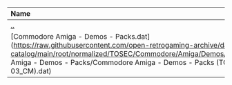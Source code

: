|Name|Size|
|:---|---:|
|[..](../index.html)|DIR|
|[Commodore Amiga - Demos - Packs.dat](https://raw.githubusercontent.com/open-retrogaming-archive/dat-catalog/main/root/normalized/TOSEC/Commodore/Amiga/Demos/Packs/Commodore Amiga - Demos - Packs/Commodore Amiga - Demos - Packs (TOSEC-v2022-12-03_CM).dat)|2907863|
